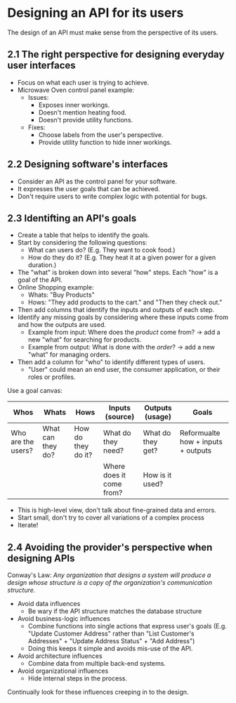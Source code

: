 # Designing an API for its users

The design of an API must make sense from the perspective of its users.

## 2.1 The right perspective for designing everyday user interfaces

- Focus on what each user is trying to achieve.
- Microwave Oven control panel example:
    - Issues:
        - Exposes inner workings.
        - Doesn't mention heating food.
        - Doesn't provide utility functions.
    - Fixes:
        - Choose labels from the user's perspective.
        - Provide utility function to hide inner workings.

## 2.2 Designing software's interfaces

- Consider an API as the control panel for your software.
- It expresses the user goals that can be achieved.
- Don't require users to write complex logic with potential for bugs.

## 2.3 Identifting an API's goals

- Create a table that helps to identify the goals.
- Start by considering the following questions:
    - What can users do? (E.g. They want to cook food.)
    - How do they do it? (E.g. They heat it at a given power for a given duration.)
- The "what" is broken down into several "how" steps. Each "how" is a goal of the API.
- Online Shopping example:
    - Whats: "Buy Products"
    - Hows: "They add products to the cart." and "Then they check out."
- Then add columns that identify the inputs and outputs of each step.
- Identify any missing goals by considering where these inputs come from and how the outputs are used.
    - Example from input: Where does the *product* come from? -> add a new "what" for searching for products.
    - Example from output: What is done with the *order*? -> add a new "what" for managing orders. 
- Then add a column for "who" to identify different types of users.
    - "User" could mean an end user, the consumer application, or their roles or profiles.

Use a goal canvas:

|Whos               |Whats              |Hows               |Inputs (source)            |Outputs (usage)    |Goals                              |
|-------------------|-------------------|-------------------|---------------------------|-------------------|-----------------------------------|
|Who are the users? |What can they do?  |How do they do it? |What do they need?         |What do they get?  |Reformualte how + inputs + outputs |
|                   |                   |                   |Where does it come from?   |How is it used?    |                                   |

- This is high-level view, don't talk about fine-grained data and errors.
- Start small, don't try to cover all variations of a complex process
- Iterate!

## 2.4 Avoiding the provider's perspective when designing APIs

Conway's Law: *Any organization that designs a system will produce a design whose structure is a copy of the organization's communication structure.*

- Avoid data influences
    - Be wary if the API structure matches the database structure
- Avoid business-logic influences
    - Combine functions into single actions that express user's goals (E.g. "Update Customer Address" rather than "List Customer's Addresses" + "Update Address Status" + "Add Address")
    - Doing this keeps it simple and avoids mis-use of the API.
- Avoid architecture influences
    - Combine data from multiple back-end systems.
- Avoid organizational influences
    - Hide internal steps in the process.

Continually look for these influences creeping in to the design.








